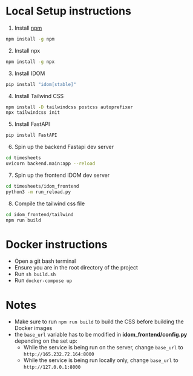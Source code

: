# Local Setup instructions

1) Install [npm](https://nodejs.org/en/download/)

```bash
npm install -g npm
```

2) Install npx

```bash
npm install -g npx
```

3) Install IDOM

```bash
pip install "idom[stable]"
```

4) Install Tailwind CSS
```bash
npm install -D tailwindcss postcss autoprefixer
npx tailwindcss init
```

5) Install FastAPI

```bash
pip install FastAPI
```

6) Spin up the backend Fastapi dev server

```bash
cd timesheets
uvicorn backend.main:app --reload
```

7) Spin up the frontend IDOM dev server
```bash
cd timesheets/idom_frontend
python3 -m run_reload.py
```
8) Compile the tailwind css file

```bash
cd idom_frontend/tailwind
npm run build
```

# Docker instructions
* Open a git bash terminal
* Ensure you are in the root directory of the project
* Run `sh build.sh`
* Run `docker-compose up`

# Notes
* Make sure to run `npm run build` to build the CSS before building the Docker images
* the `base_url` variable has to be modified in **idom_frontend/config.py** depending on the set up:
  * While the service is being run on the server, change `base_url` to `http://165.232.72.164:8000`
  * While the service is being run locally only, change `base_url` to `http://127.0.0.1:8000`

